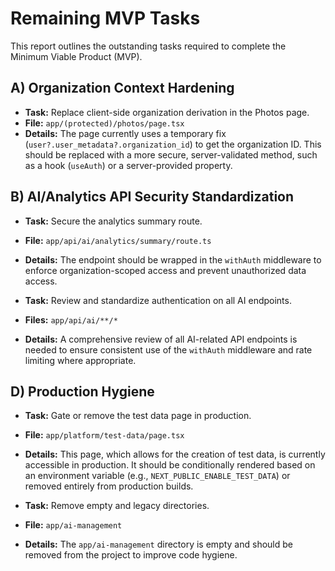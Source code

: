 # Remaining MVP Tasks

This report outlines the outstanding tasks required to complete the Minimum Viable Product (MVP).

## A) Organization Context Hardening

*   **Task:** Replace client-side organization derivation in the Photos page.
*   **File:** `app/(protected)/photos/page.tsx`
*   **Details:** The page currently uses a temporary fix (`user?.user_metadata?.organization_id`) to get the organization ID. This should be replaced with a more secure, server-validated method, such as a hook (`useAuth`) or a server-provided property.

## B) AI/Analytics API Security Standardization

*   **Task:** Secure the analytics summary route.
*   **File:** `app/api/ai/analytics/summary/route.ts`
*   **Details:** The endpoint should be wrapped in the `withAuth` middleware to enforce organization-scoped access and prevent unauthorized data access.

*   **Task:** Review and standardize authentication on all AI endpoints.
*   **Files:** `app/api/ai/**/*`
*   **Details:** A comprehensive review of all AI-related API endpoints is needed to ensure consistent use of the `withAuth` middleware and rate limiting where appropriate.

## D) Production Hygiene

*   **Task:** Gate or remove the test data page in production.
*   **File:** `app/platform/test-data/page.tsx`
*   **Details:** This page, which allows for the creation of test data, is currently accessible in production. It should be conditionally rendered based on an environment variable (e.g., `NEXT_PUBLIC_ENABLE_TEST_DATA`) or removed entirely from production builds.

*   **Task:** Remove empty and legacy directories.
*   **File:** `app/ai-management`
*   **Details:** The `app/ai-management` directory is empty and should be removed from the project to improve code hygiene.
